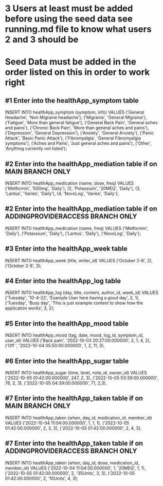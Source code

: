 # 3 Users at least must be added before using the seed data see running.md file to know what users 2 and 3 should be

# Seed Data must be added in the order listed on this in order to work right

## #1 Enter into the healthApp_symptom table

INSERT INTO healthApp_symptom (symptom, info) VALUES
('General Headache', 'Non Migraine headache'),
('Migraine', 'General Migraine'),
('Fatigue', 'More than general fatigue'),
('General Back Pain', 'General aches and pains'),
('Chronic Back Pain', 'More than general aches and pains'),
('Depression', 'General Depression'),
('Anxiety', 'General Anxiety'),
('Panic Attack', 'Basic Panic Attack'),
('Fibromyalgia', 'General Fibromyalgia symptoms'),
('Aches and Pains', 'Just general aches and pains'),
('Other', 'Anything currently not listed');

## #2 Enter into the healthApp_mediation table if on MAIN BRANCH ONLY

INSERT INTO healthApp_medication (name, dose, freq) VALUES
('Metformin', '500mg', 'Daily'),
(2, 'Potassium', '20MEQ', 'Daily'),
(3, 'Lantus', 'Varies', 'Daily'),
(4, 'NovoLog', 'Varies', 'Daily');

## #2 Enter into the healthApp_mediation table if on ADDINGPROVIDERACCESS BRANCH ONLY

INSERT INTO healthApp_medication (name, freq) VALUES
('Metformin', 'Daily'),
('Potassium', 'Daily'),
('Lantus', 'Daily'),
('NovoLog', 'Daily');

## #3 Enter into the healthApp_week table

INSERT INTO healthApp_week (title, writer_id) VALUES
('October 2-8', 2),
('October 2-8', 3);

## #4 Enter into the healthApp_log table

INSERT INTO healthApp_log (day, title, content, author_id, week_id) VALUES
('Tuesday', '10-4-22', 'Example User here having a good day', 2, 1),
('Tuesday', 'Busy day', 'This is just example content to show how the application works', 3, 2);

## #5 Enter into the healthApp_mood table

INSERT INTO healthApp_mood (tag, date, mood, log_id, symptom_id, user_id) VALUES
('Back pain', '2022-10-03 20:27:00.000000', 2, 1, 4, 2),
('Off ', '2022-10-04 05:50:00.000000', 1, 2, 11, 3),

## #6 Enter into the healthApp_sugar table

INSERT INTO healthApp_sugar (time, level, note_id, owner_id) VALUES
('2022-10-05 01:42:00.000000', 247, 2, 3),
('2022-10-05 03:39:00.000000', 76, 2, 3),
('2022-10-05 04:39:00.000000', 71, 2,3),

## #7 Enter into the healthApp_taken table if on MAIN BRANCH ONLY

INSERT INTO healthApp_taken (when, day_id, medication_id, member_id) VALUES
('2022-10-04 11:04:00.000000', 1, 1, 1),
('2022-10-05 01:42:00.000000', 2, 3, 3),
('2022-10-05 01:42:00.000000', 2, 4, 3);

## #7 Enter into the healthApp_taken table if on ADDINGPROVIDERACCESS BRANCH ONLY

INSERT INTO healthApp_taken (when, day_id, dose, medication_id, member_id) VALUES
('2022-10-04 11:04:00.000000', 1, '20MEQ', 1, 1),
('2022-10-05 01:42:00.000000', 2, '35Units', 3, 3),
('2022-10-05 01:42:00.000000', 2, '10Units', 4, 3);
